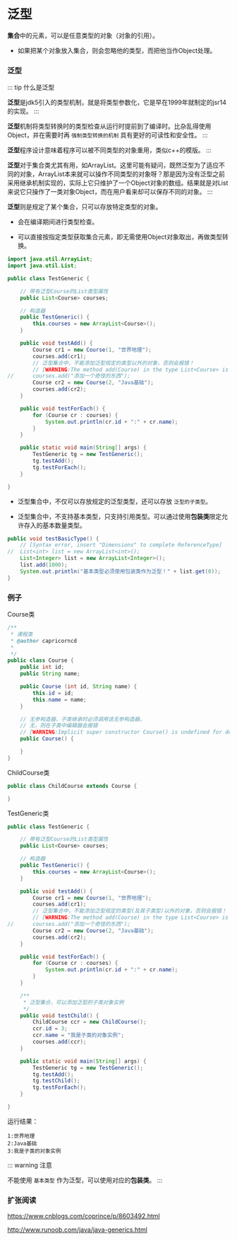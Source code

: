 # 泛型

**集合**中的元素，可以是任意类型的对象（对象的引用）。

* 如果把某个对象放入集合，则会忽略他的类型，而把他当作Object处理。

### 泛型

::: tip 什么是泛型

**泛型**是jdk5引入的类型机制，就是将类型参数化，它是早在1999年就制定的jsr14的实现。
:::

**泛型**机制将类型转换时的类型检查从运行时提前到了编译时。比杂乱得使用Object，并在需要时再 `强制类型转换的机制` 具有更好的可读性和安全性。
:::

**泛型**程序设计意味着程序可以被不同类型的对象重用，类似c++的模版。
:::

**泛型**对于集合类尤其有用，如ArrayList。这里可能有疑问，既然泛型为了适应不同的对象，ArrayList本来就可以操作不同类型的对象呀？那是因为没有泛型之前采用继承机制实现的，实际上它只维护了一个Object对象的数组。结果就是对List来说它只操作了一类对象Object，而在用户看来却可以保存不同的对象。
:::

**泛型**则是规定了某个集合，只可以存放特定类型的对象。

* 会在编译期间进行类型检查。

* 可以直接按指定类型获取集合元素，即无需使用Object对象取出，再做类型转换。

```java
import java.util.ArrayList;
import java.util.List;

public class TestGeneric {

	// 带有泛型Course的List类型属性
	public List<Course> courses;

	// 构造器
	public TestGeneric() {
		this.courses = new ArrayList<Course>();
	}

	public void testAdd() {
		Course cr1 = new Course(1, "世界地理");
		courses.add(cr1);
		// 泛型集合中，不能添加泛型规定的类型以外的对象，否则会报错！
		// [WARNING:The method add(Course) in the type List<Course> is not applicable for the arguments (Strring)]
//		courses.add("添加一个奇怪的东西");
		Course cr2 = new Course(2, "Java基础");
		courses.add(cr2);
	}

	public void testForEach() {
		for (Course cr : courses) {
			System.out.println(cr.id + ":" + cr.name);
		}
	}

	public static void main(String[] args) {
		TestGeneric tg = new TestGeneric();
		tg.testAdd();
		tg.testForEach();
	}

}
```

* 泛型集合中，不仅可以存放规定的泛型类型，还可以存放 `泛型的子类型`。

* 泛型集合中，不支持基本类型，只支持引用类型。可以通过使用**包装类**限定允许存入的基本数量类型。

```java
public void testBasicType() {
    // [Syntax error, insert "Dimensions" to complete ReferenceType]
//	List<int> list = new ArrayList<int>();
    List<Integer> list = new ArrayList<Integer>();
    list.add(1000);
    System.out.println("基本类型必须使用包装类作为泛型！" + list.get(0));
}
```

### 例子

Course类

```java
/**
 * 课程类
 * @author capricorncd
 *
 */
public class Course {
	public int id;
	public String name;

	public Course (int id, String name) {
		this.id = id;
		this.name = name;
	}

	// 无参构造器，子类继承时必须调用该无参构造器，
	// 无，则在子类中编辑器会报错
	// [WARNING:Implicit super constructor Course() is undefined for default constructor. Must define an explicit constructor]
	public Course() {

	}
}
```

ChildCourse类

```java
public class ChildCourse extends Course {

}
```

TestGeneric类

```java
public class TestGeneric {

	// 带有泛型Course的List类型属性
	public List<Course> courses;

	// 构造器
	public TestGeneric() {
		this.courses = new ArrayList<Course>();
	}

	public void testAdd() {
		Course cr1 = new Course(1, "世界地理");
		courses.add(cr1);
		// 泛型集合中，不能添加泛型规定的类型(及其子类型)以外的对象，否则会报错！
		// [WARNING:The method add(Course) in the type List<Course> is not applicable for the arguments (Strring)]
//		courses.add("添加一个奇怪的东西");
		Course cr2 = new Course(2, "Java基础");
		courses.add(cr2);
	}

	public void testForEach() {
		for (Course cr : courses) {
			System.out.println(cr.id + ":" + cr.name);
		}
	}

	/**
	 * 泛型集合，可以添加泛型的子类对象实例
	 */
	public void testChild() {
		ChildCourse ccr = new ChildCourse();
		ccr.id = 3;
		ccr.name = "我是子类的对象实例";
		courses.add(ccr);
	}

	public static void main(String[] args) {
		TestGeneric tg = new TestGeneric();
		tg.testAdd();
		tg.testChild();
		tg.testForEach();
	}

}
```

运行结果：

```
1:世界地理
2:Java基础
3:我是子类的对象实例
```

::: warning 注意

不能使用 `基本类型` 作为泛型，可以使用对应的**包装类**。
:::

### 扩张阅读

https://www.cnblogs.com/coprince/p/8603492.html

http://www.runoob.com/java/java-generics.html
